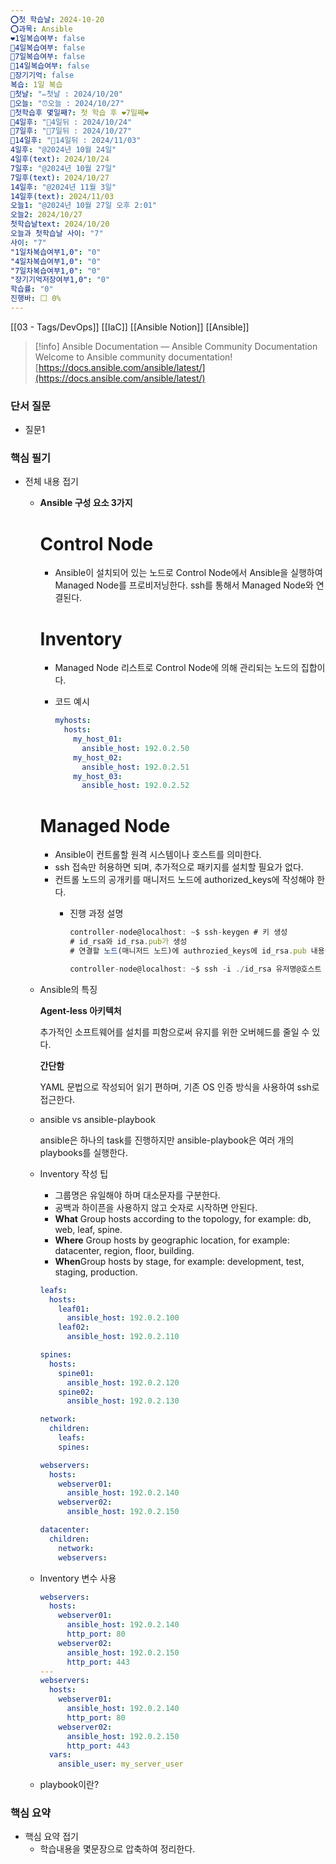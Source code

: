 ```yaml
---
⭕첫 학습날: 2024-10-20
⭕과목: Ansible
❤1일복습여부: false
🧡4일복습여부: false
💛7일복습여부: false
💚14일복습여부: false
🧠장기기억: false
복습: 1일 복습
🛑첫날: "✏첫날 : 2024/10/20"
🛑오늘: "⏰오늘 : 2024/10/27"
🛑첫학습후 몇일째?: 첫 학습 후 ❤7일째❤
🛑4일후: "🥉4일뒤 : 2024/10/24"
🛑7일후: "🥈7일뒤 : 2024/10/27"
🛑14일후: "🥇14일뒤 : 2024/11/03"
4일후: "@2024년 10월 24일"
4일후(text): 2024/10/24
7일후: "@2024년 10월 27일"
7일후(text): 2024/10/27
14일후: "@2024년 11월 3일"
14일후(text): 2024/11/03
오늘1: "@2024년 10월 27일 오후 2:01"
오늘2: 2024/10/27
첫학습날text: 2024/10/20
오늘과 첫학습날 사이: "7"
사이: "7"
"1일차복습여부1,0": "0"
"4일차복습여부1,0": "0"
"7일차복습여부1,0": "0"
"장기기억저장여부1,0": "0"
학습률: "0"
진행바: ⬜ 0%
---
```

[[03 - Tags/DevOps]] [[IaC]] [[Ansible Notion]] [[Ansible]]
> [!info] Ansible Documentation — Ansible Community Documentation  
> Welcome to Ansible community documentation!  
> [https://docs.ansible.com/ansible/latest/](https://docs.ansible.com/ansible/latest/)  

### 단서 질문

- 질문1

### 핵심 필기

- 전체 내용 접기
    - **Ansible 구성 요소 3가지**
        
        # Control Node
        
        - Ansible이 설치되어 있는 노드로 Control Node에서 Ansible을 실행하여 Managed Node를 프로비저닝한다. ssh를 통해서 Managed Node와 연결된다.
        
        # Inventory
        
        - Managed Node 리스트로 Control Node에 의해 관리되는 노드의 집합이다.
        
        - 코드 예시
            
            ```YAML
            myhosts:
              hosts:
                my_host_01:
                  ansible_host: 192.0.2.50
                my_host_02:
                  ansible_host: 192.0.2.51
                my_host_03:
                  ansible_host: 192.0.2.52
            ```
            
        
        # Managed Node
        
        - Ansible이 컨트롤할 원격 시스템이나 호스트를 의미한다.
        - ssh 접속만 허용하면 되며, 추가적으로 패키지를 설치할 필요가 없다.
        - 컨트롤 노드의 공개키를 매니저드 노드에 authorized_keys에 작성해야 한다.
            - 진행 과정 설명
                
                ```JavaScript
                controller-node@localhost: ~$ ssh-keygen # 키 생성
                # id_rsa와 id_rsa.pub가 생성
                # 연결할 노드(매니저드 노드)에 authrozied_keys에 id_rsa.pub 내용이 추가되어야 한다.
                
                controller-node@localhost: ~$ ssh -i ./id_rsa 유저명@호스트
                ```
                
    - Ansible의 특징
        
        **Agent-less 아키텍처**
        
        추가적인 소프트웨어를 설치를 피함으로써 유지를 위한 오버헤드를 줄일 수 있다.
        
        **간단함**
        
        YAML 문법으로 작성되어 읽기 편하며, 기존 OS 인증 방식을 사용하여 ssh로 접근한다.
        
    - ansible vs ansible-playbook
        
        ansible은 하나의 task를 진행하지만 ansible-playbook은 여러 개의 playbooks를 실행한다.
        
    - Inventory 작성 팁
        
        - 그룹명은 유일해야 하며 대소문자를 구분한다.
        - 공백과 하이픈을 사용하지 않고 숫자로 시작하면 안된다.
        - **What** Group hosts according to the topology, for example: db, web, leaf, spine.
        - **Where** Group hosts by geographic location, for example: datacenter, region, floor, building.
        - **When**Group hosts by stage, for example: development, test, staging, production.
        
        ```YAML
        leafs:
          hosts:
            leaf01:
              ansible_host: 192.0.2.100
            leaf02:
              ansible_host: 192.0.2.110
        
        spines:
          hosts:
            spine01:
              ansible_host: 192.0.2.120
            spine02:
              ansible_host: 192.0.2.130
        
        network:
          children:
            leafs:
            spines:
        
        webservers:
          hosts:
            webserver01:
              ansible_host: 192.0.2.140
            webserver02:
              ansible_host: 192.0.2.150
        
        datacenter:
          children:
            network:
            webservers:
        ```
        
    - Inventory 변수 사용
        
        ```YAML
        webservers:
          hosts:
            webserver01:
              ansible_host: 192.0.2.140
              http_port: 80
            webserver02:
              ansible_host: 192.0.2.150
              http_port: 443
        ---
        webservers:
          hosts:
            webserver01:
              ansible_host: 192.0.2.140
              http_port: 80
            webserver02:
              ansible_host: 192.0.2.150
              http_port: 443
          vars:
            ansible_user: my_server_user
        ```
        
    - playbook이란?
        
          
        

### 핵심 요약

- 핵심 요약 접기
    - 학습내용을 몇문장으로 압축하여 정리한다.
